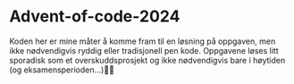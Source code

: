 # Advent-of-code-2024

Koden her er mine måter å komme fram til en løsning på oppgaven, men ikke nødvendigvis ryddig eller tradisjonell pen kode. Oppgavene løses litt sporadisk som et overskuddsprosjekt og ikke nødvendigvis bare i høytiden (og eksamensperioden...)💃🏼
